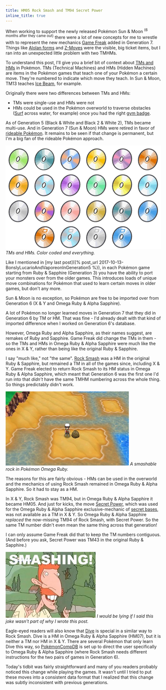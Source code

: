 ```yaml
---
title: HM05 Rock Smash and TM94 Secret Power
inline_title: true
---
```


When working to support the newly released Pokémon Sun & Moon <sup>(6 months after they came out)</sup> there were a lot of new concepts for me to wrestle with to represent the new mechanics [Game Freak](https://en.wikipedia.org/wiki/Game_Freak) added in Generation 7. Things like [Alolan forms](https://bulbapedia.bulbagarden.net/wiki/Regional_variant) and [Z-Moves](https://bulbapedia.bulbagarden.net/wiki/Z-Move) were the visible, big ticket items, but I ran into an unexpected little problem with two TMHMs.

To understand this post, I'll give you a brief bit of context about [TMs and HMs](https://bulbapedia.bulbagarden.net/wiki/TM) in Pokémon. TMs (Technical Machines) and HMs (Hidden Machines) are items in the Pokémon games that teach one of your Pokémon a certain move. They're numbered to indicate which move they teach. In Sun & Moon, TM13 teaches [Ice Beam](https://www.serebii.net/attackdex-sm/icebeam.shtml), for example. 

Originally there were two differences between TMs and HMs: 

* TMs were single-use and HMs were not
* HMs could be used in the Pokémon overworld to traverse obstacles ([Surf](https://www.serebii.net/attackdex-xy/surf.shtml) across water, for example) once you had the right [gym badge](https://bulbapedia.bulbagarden.net/wiki/Badge). 

As of Generation 5 (Black & White and Black 2 & White 2), TMs became multi-use. And in Generation 7 (Sun & Moon) HMs were retired in favor of [rideable Pokémon](https://bulbapedia.bulbagarden.net/wiki/Pok%C3%A9_Ride). It remains to be seen if that change is permanent, but I'm a big fan of the rideable Pokémon approach.

![](/assets/img/tmhms.png)
*TMs and HMs. Color coded and everything.*

Like I mentioned in [my last post]({% post_url 2017-10-13-BonslyLucarioAndVaporeonInGeneration5 %}), in each Pokémon game starting from Ruby & Sapphire (Generation 3) you have the ability to port your monsters over from the older games. This introduces loads of unique move combinations for Pokémon that used to learn certain moves in older games, but don't any more.

Sun & Moon is no exception, so Pokémon are free to be imported over from Generation 6 (X & Y and Omega Ruby & Alpha Sapphire).

A lot of Pokémon no longer learned moves in Generation 7 that they did in Generation 6 by TM or HM. That was fine - I'd already dealt with that kind of imported difference when I worked on Generation 6's database.

However, Omega Ruby and Alpha Sapphire, as their names suggest, are remakes of Ruby and Sapphire. Game Freak did change the TMs in them - so the TMs and HMs in Omega Ruby & Alpha Sapphire were much like the ones in X & Y, rather than being like the original Ruby & Sapphire.

I say "much like," not "the same". [Rock Smash](https://www.serebii.net/attackdex/rocksmash.shtml) was a HM in the original Ruby & Sapphire, but remained a TM in all of the games since, including X & Y. Game Freak elected to return Rock Smash to its HM status in Omega Ruby & Alpha Sapphire, which meant that Generation 6 was the first one I'd run into that *didn't* have the same TMHM numbering across the whole thing. So things predictably didn't work.

![](/assets/img/smashable-rock.jpg)
*A smashable rock in Pokémon Omega Ruby.*

The reasons for this are fairly obvious - HMs can be used in the overworld and the mechanics of using Rock Smash remained in Omega Ruby & Alpha Sapphire. So it had to stay as a HM.

In X & Y, Rock Smash was TM94, but in Omega Ruby & Alpha Sapphire it became HM05. And just for kicks, the move [Secret Power](https://www.serebii.net/attackdex-xy/secretpower.shtml), which was used for the Omega Ruby & Alpha Sapphire exclusive-mechanic of [secret bases](https://www.serebii.net/omegarubyalphasapphire/secretbaselocations.shtml), was not available as a TM in X & Y. So Omega Ruby & Alpha Sapphire *replaced* the now-missing TM94 of Rock Smash, with Secret Power. So the same TM number didn't even mean the same thing across that generation!

I can only assume Game Freak did that to keep the TM numbers contiguous. (And before you ask, Secret Power was TM43 in the original Ruby & Sapphire.)

![](/assets/img/nigel-thornberry.jpg)
*I would be lying if I said this joke wasn't part of why I wrote this post.*

Eagle-eyed readers will also know that [Dive](https://www.serebii.net/attackdex-xy/dive.shtml) is special in a similar way to Rock Smash. Dive is a HM in Omega Ruby & Alpha Sapphire (HM07), but it is neither a TM nor HM in X & Y. There are several Pokémon that only learn Dive this way, so [PokémonCompDB](/pokemoncompdb.html) is set up to direct the user specifically to Omega Ruby & Alpha Sapphire (where Rock Smash needs different instructions for the two pairs of games in Generation 6).

Today's tidbit was fairly straightforward and many of you readers probably noticed this change while playing the games. It wasn't until I tried to put these moves into a consistent data format that I realized that this change was subtly inconsistent with previous generations.